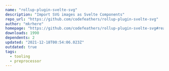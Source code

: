 ```yaml
---
name: "rollup-plugin-svelte-svg"
description: "Import SVG images as Svelte Components"
repo_url: "https://github.com/codefeathers/rollup-plugin-svelte-svg"
author: "mkrhere"
homepage: "https://github.com/codefeathers/rollup-plugin-svelte-svg#readme"
downloads: 1990
dependents: 2
updated: "2021-12-18T00:54:06.023Z"
outdated: true
tags: 
  - tooling
  - preprocessor
---
```

